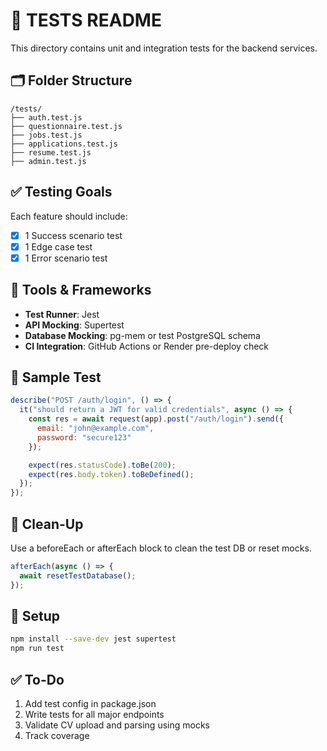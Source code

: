 # 🧪 TESTS README

This directory contains unit and integration tests for the backend services.

## 🗂 Folder Structure

```
/tests/
├── auth.test.js
├── questionnaire.test.js
├── jobs.test.js
├── applications.test.js
├── resume.test.js
├── admin.test.js
```

## ✅ Testing Goals

Each feature should include:
- [x] 1 Success scenario test
- [x] 1 Edge case test
- [x] 1 Error scenario test

## 🧰 Tools & Frameworks

- **Test Runner**: Jest
- **API Mocking**: Supertest
- **Database Mocking**: pg-mem or test PostgreSQL schema
- **CI Integration**: GitHub Actions or Render pre-deploy check

## 🧪 Sample Test

```js
describe("POST /auth/login", () => {
  it("should return a JWT for valid credentials", async () => {
    const res = await request(app).post("/auth/login").send({
      email: "john@example.com",
      password: "secure123"
    });

    expect(res.statusCode).toBe(200);
    expect(res.body.token).toBeDefined();
  });
});
```

## 🧼 Clean-Up

Use a beforeEach or afterEach block to clean the test DB or reset mocks.

```js
afterEach(async () => {
  await resetTestDatabase();
});
```

## 📌 Setup

```bash
npm install --save-dev jest supertest
npm run test
```

## ✅ To-Do
1. Add test config in package.json
2. Write tests for all major endpoints
3. Validate CV upload and parsing using mocks
4. Track coverage 